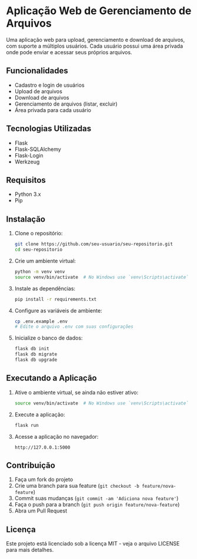 # Aplicação Web de Gerenciamento de Arquivos

Uma aplicação web para upload, gerenciamento e download de arquivos, com suporte a múltiplos usuários. Cada usuário possui uma área privada onde pode enviar e acessar seus próprios arquivos.

## Funcionalidades

- Cadastro e login de usuários
- Upload de arquivos
- Download de arquivos
- Gerenciamento de arquivos (listar, excluir)
- Área privada para cada usuário

## Tecnologias Utilizadas

- Flask
- Flask-SQLAlchemy
- Flask-Login
- Werkzeug

## Requisitos

- Python 3.x
- Pip

## Instalação

1. Clone o repositório:
    ```sh
    git clone https://github.com/seu-usuario/seu-repositorio.git
    cd seu-repositorio
    ```

2. Crie um ambiente virtual:
    ```sh
    python -m venv venv
    source venv/bin/activate  # No Windows use `venv\Scripts\activate`
    ```

3. Instale as dependências:
    ```sh
    pip install -r requirements.txt
    ```

4. Configure as variáveis de ambiente:
    ```sh
    cp .env.example .env
    # Edite o arquivo .env com suas configurações
    ```

5. Inicialize o banco de dados:
    ```sh
    flask db init
    flask db migrate
    flask db upgrade
    ```

## Executando a Aplicação

1. Ative o ambiente virtual, se ainda não estiver ativo:
    ```sh
    source venv/bin/activate  # No Windows use `venv\Scripts\activate`
    ```

2. Execute a aplicação:
    ```sh
    flask run
    ```

3. Acesse a aplicação no navegador:
    ```
    http://127.0.0.1:5000
    ```

## Contribuição

1. Faça um fork do projeto
2. Crie uma branch para sua feature (`git checkout -b feature/nova-feature`)
3. Commit suas mudanças (`git commit -am 'Adiciona nova feature'`)
4. Faça o push para a branch (`git push origin feature/nova-feature`)
5. Abra um Pull Request

## Licença

Este projeto está licenciado sob a licença MIT - veja o arquivo LICENSE para mais detalhes.